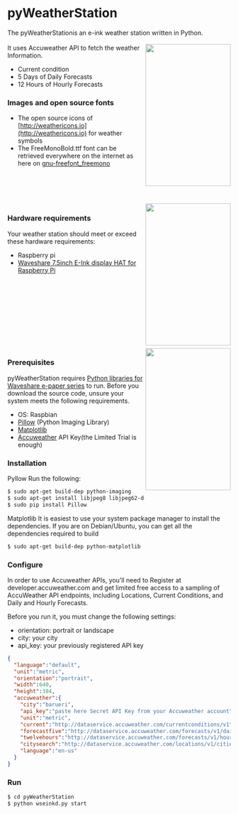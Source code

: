 # pyWeatherStation

The pyWeatherStationis an e-ink weather station written in Python. 
<br />
<br />
<img align="right" width="192" height="320" src="https://raw.githubusercontent.com/yudihirata/weatherstation/master/doc/portrait1.bmp">
It uses Accuweather API to fetch the weather Information.
  - Current condition
  - 5 Days of Daily Forecasts
  - 12 Hours of Hourly Forecasts

###  Images and open source fonts
  - The open source icons of [http://weathericons.io](http://weathericons.io) for weather symbols
  - The FreeMonoBold.ttf font can be retrieved everywhere on the internet as here on [gnu-freefont_freemono](http://weathericons.io)
<br />
<br />
<br />
<br />
<img align="right" width="192" height="320" src="https://raw.githubusercontent.com/yudihirata/weatherstation/master/doc/portrait2.bmp">

### Hardware requirements
Your weather station should meet or exceed these hardware requirements:
- Raspberry pi
- [Waveshare 7.5inch E-Ink display HAT for Raspberry Pi](https://www.waveshare.com/product/modules/oleds-lcds/e-paper/7.5inch-e-paper-hat.htm)
<br />
<br />
<br />
<br />
<br />
<br />
<br />
<br />
<br />
<img align="right" width="192" height="320" src="https://raw.githubusercontent.com/yudihirata/weatherstation/master/doc/portrait3.bmp">

### Prerequisites
pyWeatherStation requires [Python libraries for Waveshare e-paper series](https://github.com/soonuse/epd-library-python)  to run. 
Before you download the source code, unsure your system meets the following requirements. 
-  OS: Raspbian
-  [Pillow](https://pypi.org/project/Pillow/2.2.1/) (Python Imaging Library)
-  [Matplotlib](https://matplotlib.org/)
-  [Accuweather](https://developer.accuweather.com/) API Key(the Limited Trial is enough)

### Installation
 Pyllow
 Run the following:
```sh
$ sudo apt-get build-dep python-imaging
$ sudo apt-get install libjpeg8 libjpeg62-dev libfreetype6 libfreetype6-dev
$ sudo pip install Pillow
```
Matplotlib
It is easiest to use your system package manager to install the dependencies.
If you are on Debian/Ubuntu, you can get all the dependencies required to build 

```sh
$ sudo apt-get build-dep python-matplotlib
```

### Configure
In order to use Accuweather APIs, you’ll need to Register at developer.accuweather.com and get limited 
free access to a sampling of AccuWeather API endpoints, including Locations, Current Conditions, 
and Daily and Hourly Forecasts.

Before you run it, you must change the following settings:
-  orientation: portrait or landscape
-  city: your city
-  api_key: your previously registered API key

```json
{
  "language":"default",
  "unit":"metric",
  "orientation":"portrait",
  "width":640,
  "height":384,
  "accuweather":{
    "city":"barueri",
    "api_key":"paste here Secret API Key from your Accuweather account",
    "unit":"metric",
    "current":"http://dataservice.accuweather.com/currentconditions/v1",
    "forecastfive":"http://dataservice.accuweather.com/forecasts/v1/daily/5day",
    "twelvehours":"http://dataservice.accuweather.com/forecasts/v1/hourly/12hour",
    "citysearch":"http://dataservice.accuweather.com/locations/v1/cities/search",
    "language":"en-us"
  }
}
```


### Run
```sh
$ cd pyWeatherStation
$ python wseinkd.py start
```